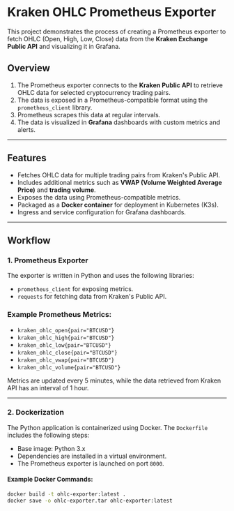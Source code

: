 # Kraken OHLC Prometheus Exporter

This project demonstrates the process of creating a Prometheus exporter to fetch OHLC (Open, High, Low, Close) data from the **Kraken Exchange Public API** and visualizing it in Grafana.

## Overview

1. The Prometheus exporter connects to the **Kraken Public API** to retrieve OHLC data for selected cryptocurrency trading pairs.
2. The data is exposed in a Prometheus-compatible format using the `prometheus_client` library.
3. Prometheus scrapes this data at regular intervals.
4. The data is visualized in **Grafana** dashboards with custom metrics and alerts.

---

## Features

- Fetches OHLC data for multiple trading pairs from Kraken's Public API.
- Includes additional metrics such as **VWAP (Volume Weighted Average Price)** and **trading volume**.
- Exposes the data using Prometheus-compatible metrics.
- Packaged as a **Docker container** for deployment in Kubernetes (K3s).
- Ingress and service configuration for Grafana dashboards.

---

## Workflow

### 1. Prometheus Exporter
The exporter is written in Python and uses the following libraries:
- `prometheus_client` for exposing metrics.
- `requests` for fetching data from Kraken's Public API.

### Example Prometheus Metrics:
- `kraken_ohlc_open{pair="BTCUSD"}`
- `kraken_ohlc_high{pair="BTCUSD"}`
- `kraken_ohlc_low{pair="BTCUSD"}`
- `kraken_ohlc_close{pair="BTCUSD"}`
- `kraken_ohlc_vwap{pair="BTCUSD"}`
- `kraken_ohlc_volume{pair="BTCUSD"}`

Metrics are updated every 5 minutes, while the data retrieved from Kraken API has an interval of 1 hour.

---

### 2. Dockerization
The Python application is containerized using Docker. The `Dockerfile` includes the following steps:
- Base image: Python 3.x
- Dependencies are installed in a virtual environment.
- The Prometheus exporter is launched on port `8000`.

#### Example Docker Commands:
```bash
docker build -t ohlc-exporter:latest .
docker save -o ohlc-exporter.tar ohlc-exporter:latest
